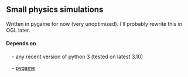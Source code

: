 ## Small physics simulations

Written in pygame for now (very unoptimized). I'll probably rewrite this in OGL later.



#### Depends on

    - any recent version of python 3 (tested on latest 3.10)

    - [pygame](https://github.com/pygame/pygame/)






